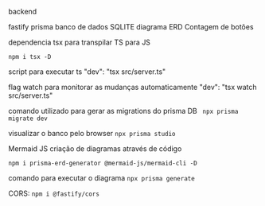 backend

fastify
prisma
banco de dados SQLITE
diagrama ERD
Contagem de botões

dependencia tsx para transpilar TS para JS

`npm i tsx -D`

script para executar ts
"dev": "tsx src/server.ts"

flag watch para monitorar as mudanças automaticamente
"dev": "tsx watch src/server.ts"

comando utilizado para gerar as migrations do prisma DB
` npx prisma migrate dev`

visualizar o banco pelo browser
`npx prisma studio`

Mermaid JS
criação de diagramas através de código

`npm i prisma-erd-generator @mermaid-js/mermaid-cli -D`

comando para executar o diagrama
`npx prisma generate`

CORS:
`npm i @fastify/cors`
